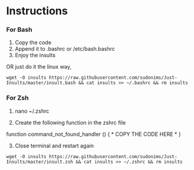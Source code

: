 # Instructions

### For Bash

1) Copy the code
2) Append it to .bashrc or /etc/bash.bashrc
3) Enjoy the insults

OR just do it the linux way,

```
wget -O insults https://raw.githubusercontent.com/sudonims/Just-Insults/master/insult.bash && cat insults >> ~/.bashrc && rm insults
```

### For Zsh

1) nano ~/.zshrc

2) Create the following function in the zshrc file

function command_not_found_handler () {
	* COPY THE CODE HERE *
}

3) Close terminal and restart again

```
wget -O insults https://raw.githubusercontent.com/sudonims/Just-Insults/master/insult.zsh && cat insults >> ~/.zshrc && rm insults

```